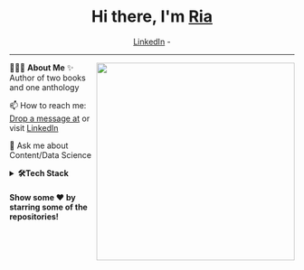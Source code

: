 <h1 align="center"> Hi there, I'm <a href="https://www.linkedin.com/in/riatyagi1/">Ria</a> </h1>

<!--- Adding Header Elements -->
<p align="center">
  <!--<a href=" ">Portfolio</a> - -->
  <a href="https://www.linkedin.com/in/riatyagi1/">LinkedIn</a> - 
  <!-- <a href=" ">Twitter</a> - -->
<!--   <a href=" ">Website</a> - -->
  <!-- <a href=" ">Google Featured</a> - -->
<!--   <a href=" ">Contact me</a> - -->
</p> 

-----------------------------------------------------------
👨🏻‍💻 **About Me**<img src="" min-width="300px" max-width="300px" width="350px" align="right"> 
✨ Author of two books and one anthology <br>
<!---⚡ Check my ✨ [Find my books](www.wattpad.com/riasterdom) or 🌱 [eBook](https://www.wattpad.com/story/235128487-not-some-princess-%E2%9C%93)<br> -->
📫 How to reach me: [Drop a message at](ria.tyagi@outlook.com) or visit  [LinkedIn](https://www.linkedin.com/in/riatyagi1/)<br>
<!---👯 []()<br> --->
💬 Ask me about Content/Data Science<br>
<!--- Adding Tech Stack open Section -->



<details>	
 <summary><b>🛠Tech Stack</b></summary><br>
Languages: <img src="https://img.shields.io/badge/-python-437CAC?logo=python&logoColor=white&style=flat">&nbsp;
<img src="https://img.shields.io/badge/-Mysql-DC8F0F?logo=Mysql&logoColor=white&style=flat">&nbsp; 
<img src="https://img.shields.io/badge/-HTML5-DE5934?logo=HTML5&logoColor=white&style=flat">&nbsp;
<img src="https://img.shields.io/badge/-CSS3-2275B2?logo=CSS3&logoColor=white&style=flat"> &nbsp; 
<img src="https://img.shields.io/badge/-R-0E7ACE?logo=r&logoColor=white&style=flat"> &nbsp;<br>
Frameworks and Libraries: <!--- Frameworks and Libraries goes here -->
<img src="https://img.shields.io/badge/-Numpy-0E7ACE?logo=numpy&logoColor=white&style=flat">&nbsp;
<img src="https://img.shields.io/badge/-Pandas-150455?logo=pandas&logoColor=white&style=flat">&nbsp;
<img src="https://img.shields.io/badge/-Sklearn-F09437?logo=scikit-learn&logoColor=white&style=flat">&nbsp;&nbsp;<br>
Tools and Platforms: <img src="https://img.shields.io/badge/-Git-orange?logo=Git&logoColor=white&style=flat">&nbsp; 
<img src="https://img.shields.io/badge/-Cloudflare-4679A4?logo=Cloudflare&logoColor=orange&style=flat">&nbsp;
<img src="https://img.shields.io/badge/-Visual%20Studio%20Code-25AEF4?logo=visualstudio&logoColor=white&style=flat">&nbsp;
<!---<img src="https://img.shields.io/badge/-Android Studio-green?logo=Android&logoColor=white&style=flat"> &nbsp;
<img src="https://img.shields.io/badge/-Jupyter-D7522D?logo=Jupyter&logoColor=white&style=flat">&nbsp;&nbsp;
<img src="https://img.shields.io/badge/-PyCharm-1ECE87?logo=pycharm&logoColor=white&style=flat"> -->
<!--- <img src="https://img.shields.io/badge/-TensorFlow-F78900?logo=Tensorflow&logoColor=white&style=flat"> --><br>
Operating Systems: <img src="https://img.shields.io/badge/-Windows-0F7BCF?logo=Windows&logoColor=white&style=flat">&nbsp;
<img src="https://img.shields.io/badge/-Linux-EDBD2B?logo=Linux&logoColor=black&style=flat">&nbsp;
<img src="https://img.shields.io/badge/-Mac-F7F7F7?logo=Macos&logoColor=black&style=flat">&nbsp;
</details> 


<!--- 1st Section on Certifications -->
<!---
<b>📝Earned Cerificated/certifications</b><br>



--->
<!--- 2nd Section on GitHub Analytics -->

<!---
  <summary><b>⚙️GitHub Analytics</b></summary>
<a href="https://github.com/riasterdom">
   <img height="155em" src=".svg" alt="Ria github stats" />
   <img height="155em" src="languages" alt="Ria github stats" />
 <img height="155em" src=".svg" alt="Ria github stats" />
  <img height="155em" src="most-commit-language.svg" alt="Ria github stats" />
   <img height="160em" src="productive-time.svg" /><br>
  --->   

<!--- 3rd Section on Recent Projects -->
<!---
  <details>	
    <summary><b>📚Recent Projects/Activity</b></summary><br>

  ✨ [Project name](link)<br>

--->
#### Show some ❤️ by starring some of the repositories!
</div>

<!--- Footer End -->
<!--- Body End -->
